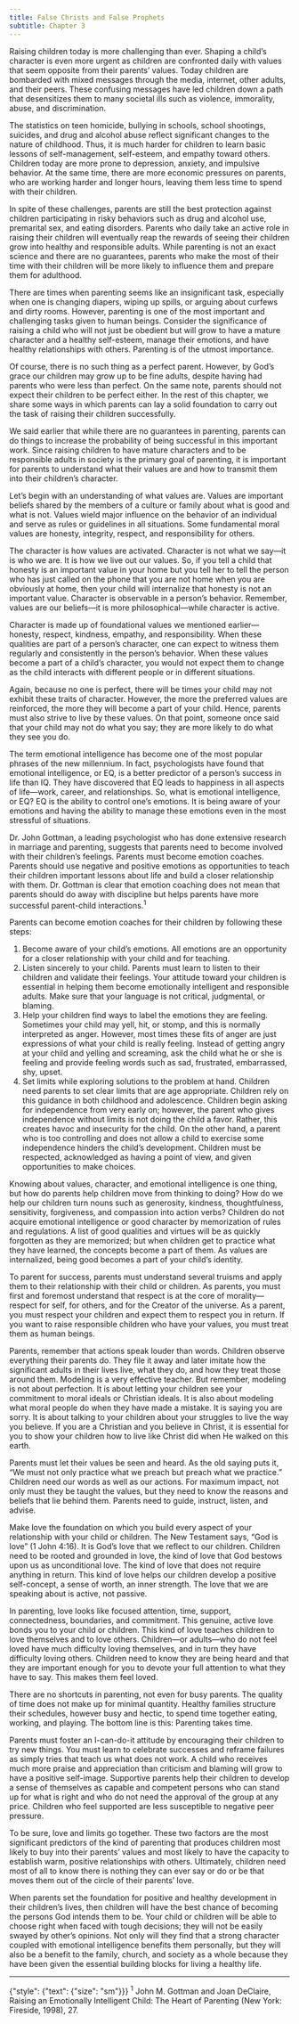 ```yaml
---
title: False Christs and False Prophets
subtitle: Chapter 3
---
```


Raising children today is more challenging than ever. Shaping a child’s character is even more urgent as children are confronted daily with values that seem opposite from their parents’ values. Today children are bombarded with mixed messages through the media, internet, other adults, and their peers. These confusing messages have led children down a path that desensitizes them to many societal ills such as violence, immorality, abuse, and discrimination.

The statistics on teen homicide, bullying in schools, school shootings, suicides, and drug and alcohol abuse reflect significant changes to the nature of childhood. Thus, it is much harder for children to learn basic lessons of self-management, self-esteem, and empathy toward others. Children today are more prone to depression, anxiety, and impulsive behavior. At the same time, there are more economic pressures on parents, who are working harder and longer hours, leaving them less time to spend with their children.

In spite of these challenges, parents are still the best protection against children participating in risky behaviors such as drug and alcohol use, premarital sex, and eating disorders. Parents who daily take an active role in raising their children will eventually reap the rewards of seeing their children grow into healthy and responsible adults. While parenting is not an exact science and there are no guarantees, parents who make the most of their time with their children will be more likely to influence them and prepare them for adulthood.

There are times when parenting seems like an insignificant task, especially when one is changing diapers, wiping up spills, or arguing about curfews and dirty rooms. However, parenting is one of the most important and challenging tasks given to human beings. Consider the significance of raising a child who will not just be obedient but will grow to have a mature character and a healthy self-esteem, manage their emotions, and have healthy relationships with others. Parenting is of the utmost importance.

Of course, there is no such thing as a perfect parent. However, by God’s grace our children may grow up to be fine adults, despite having had parents who were less than perfect. On the same note, parents should not expect their children to be perfect either. In the rest of this chapter, we share some ways in which parents can lay a solid foundation to carry out the task of raising their children successfully.

We said earlier that while there are no guarantees in parenting, parents can do things to increase the probability of being successful in this important work. Since raising children to have mature characters and to be responsible adults in society is the primary goal of parenting, it is important for parents to understand what their values are and how to transmit them into their children’s character.

Let’s begin with an understanding of what values are. Values are important beliefs shared by the members of a culture or family about what is good and what is not. Values wield major influence on the behavior of an individual and serve as rules or guidelines in all situations. Some fundamental moral values are honesty, integrity, respect, and responsibility for others.

The character is how values are activated. Character is not what we say—it is who we are. It is how we live out our values. So, if you tell a child that honesty is an important value in your home but you tell her to tell the person who has just called on the phone that you are not home when you are obviously at home, then your child will internalize that honesty is not an important value. Character is observable in a person’s behavior. Remember, values are our beliefs—it is more philosophical—while character is active.

Character is made up of foundational values we mentioned earlier—honesty, respect, kindness, empathy, and responsibility. When these qualities are part of a person’s character, one can expect to witness them regularly and consistently in the person’s behavior. When these values become a part of a child’s character, you would not expect them to change as the child interacts with different people or in different situations.

Again, because no one is perfect, there will be times your child may not exhibit these traits of character. However, the more the preferred values are reinforced, the more they will become a part of your child. Hence, parents must also strive to live by these values. On that point, someone once said that your child may not do what you say; they are more likely to do what they see you do.

The term emotional intelligence has become one of the most popular phrases of the new millennium. In fact, psychologists have found that emotional intelligence, or EQ, is a better predictor of a person’s success in life than IQ. They have discovered that EQ leads to happiness in all aspects of life—work, career, and relationships. So, what is emotional intelligence, or EQ? EQ is the ability to control one’s emotions. It is being aware of your emotions and having the ability to manage these emotions even in the most stressful of situations.

Dr. John Gottman, a leading psychologist who has done extensive research in marriage and parenting, suggests that parents need to become involved with their children’s feelings. Parents must become emotion coaches. Parents should use negative and positive emotions as opportunities to teach their children important lessons about life and build a closer relationship with them. Dr. Gottman is clear that emotion coaching does not mean that parents should do away with discipline but helps parents have more successful parent-child interactions.<sup>1</sup>

Parents can become emotion coaches for their children by following these steps:

1. Become aware of your child’s emotions. All emotions are an opportunity for a closer relationship with your child and for teaching.
2. Listen sincerely to your child. Parents must learn to listen to their children and validate their feelings. Your attitude toward your children is essential in helping them become emotionally intelligent and responsible adults. Make sure that your language is not critical, judgmental, or blaming.
3. Help your children find ways to label the emotions they are feeling. Sometimes your child may yell, hit, or stomp, and this is normally interpreted as anger. However, most times these fits of anger are just expressions of what your child is really feeling. Instead of getting angry at your child and yelling and screaming, ask the child what he or she is feeling and provide feeling words such as sad, frustrated, embarrassed, shy, upset.
4. Set limits while exploring solutions to the problem at hand. Children need parents to set clear limits that are age appropriate. Children rely on this guidance in both childhood and adolescence. Children begin asking for independence from very early on; however, the parent who gives independence without limits is not doing the child a favor. Rather, this creates havoc and insecurity for the child. On the other hand, a parent who is too controlling and does not allow a child to exercise some independence hinders the child’s development. Children must be respected, acknowledged as having a point of view, and given opportunities to make choices.

Knowing about values, character, and emotional intelligence is one thing, but how do parents help children move from thinking to doing? How do we help our children turn nouns such as generosity, kindness, thoughtfulness, sensitivity, forgiveness, and compassion into action verbs? Children do not acquire emotional intelligence or good character by memorization of rules and regulations. A list of good qualities and virtues will be as quickly forgotten as they are memorized; but when children get to practice what they have learned, the concepts become a part of them. As values are internalized, being good becomes a part of your child’s identity.

To parent for success, parents must understand several truisms and apply them to their relationship with their child or children. As parents, you must first and foremost understand that respect is at the core of morality—respect for self, for others, and for the Creator of the universe. As a parent, you must respect your children and expect them to respect you in return. If you want to raise responsible children who have your values, you must treat them as human beings.

Parents, remember that actions speak louder than words. Children observe everything their parents do. They file it away and later imitate how the significant adults in their lives live, what they do, and how they treat those around them. Modeling is a very effective teacher. But remember, modeling is not about perfection. It is about letting your children see your commitment to moral ideals or Christian ideals. It is also about modeling what moral people do when they have made a mistake. It is saying you are sorry. It is about talking to your children about your struggles to live the way you believe. If you are a Christian and you believe in Christ, it is essential for you to show your children how to live like Christ did when He walked on this earth.

Parents must let their values be seen and heard. As the old saying puts it, “We must not only practice what we preach but preach what we practice.” Children need our words as well as our actions. For maximum impact, not only must they be taught the values, but they need to know the reasons and beliefs that lie behind them. Parents need to guide, instruct, listen, and advise.

Make love the foundation on which you build every aspect of your relationship with your child or children. The New Testament says, “God is love” (1 John 4:16). It is God’s love that we reflect to our children. Children need to be rooted and grounded in love, the kind of love that God bestows upon us as unconditional love. The kind of love that does not require anything in return. This kind of love helps our children develop a positive self-concept, a sense of worth, an inner strength. The love that we are speaking about is active, not passive.

In parenting, love looks like focused attention, time, support, connectedness, boundaries, and commitment. This genuine, active love bonds you to your child or children. This kind of love teaches children to love themselves and to love others. Children—or adults—who do not feel loved have much difficulty loving themselves, and in turn they have difficulty loving others. Children need to know they are being heard and that they are important enough for you to devote your full attention to what they have to say. This makes them feel loved.

There are no shortcuts in parenting, not even for busy parents. The quality of time does not make up for minimal quantity. Healthy families structure their schedules, however busy and hectic, to spend time together eating, working, and playing. The bottom line is this: Parenting takes time.

Parents must foster an I-can-do-it attitude by encouraging their children to try new things. You must learn to celebrate successes and reframe failures as simply tries that teach us what does not work. A child who receives much more praise and appreciation than criticism and blaming will grow to have a positive self-image. Supportive parents help their children to develop a sense of themselves as capable and competent persons who can stand up for what is right and who do not need the approval of the group at any price. Children who feel supported are less susceptible to negative peer pressure.

To be sure, love and limits go together. These two factors are the most significant predictors of the kind of parenting that produces children most likely to buy into their parents’ values and most likely to have the capacity to establish warm, positive relationships with others. Ultimately, children need most of all to know there is nothing they can ever say or do or be that moves them out of the circle of their parents’ love.

When parents set the foundation for positive and healthy development in their children’s lives, then children will have the best chance of becoming the persons God intends them to be. Your child or children will be able to choose right when faced with tough decisions; they will not be easily swayed by other’s opinions. Not only will they find that a strong character coupled with emotional intelligence benefits them personally, but they will also be a benefit to the family, church, and society as a whole because they have been given the essential building blocks for living a healthy life.

---

{"style": {"text": {"size": "sm"}}}
<sup>1</sup> John M. Gottman and Joan DeClaire, Raising an Emotionally Intelligent Child: The Heart of Parenting (New York: Fireside, 1998), 27.